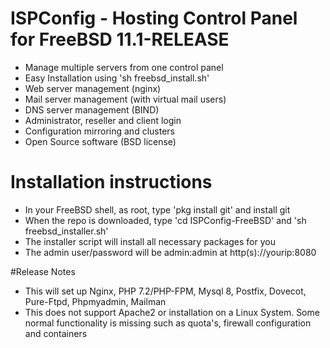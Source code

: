 # ISPConfig - Hosting Control Panel for FreeBSD 11.1-RELEASE

- Manage multiple servers from one control panel
- Easy Installation using 'sh freebsd_install.sh'
- Web server management (nginx)
- Mail server management (with virtual mail users)
- DNS server management (BIND)
- Administrator, reseller and client login
- Configuration mirroring and clusters
- Open Source software (BSD license)

# Installation instructions
- In your FreeBSD shell, as root, type 'pkg install git' and install git
- When the repo is downloaded, type 'cd ISPConfig-FreeBSD' and 'sh freebsd_installer.sh'
- The installer script will install all necessary packages for you
- The admin user/password will be admin:admin at http(s)://yourip:8080

#Release Notes

- This will set up Nginx, PHP 7.2/PHP-FPM, Mysql 8, Postfix, Dovecot, Pure-Ftpd, Phpmyadmin, Mailman
- This does not support Apache2 or installation on a Linux System. Some normal functionality is missing such as quota's, firewall configuration and containers
